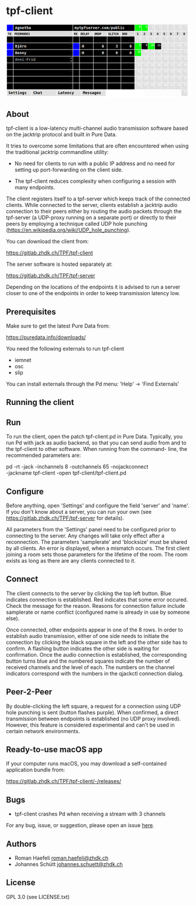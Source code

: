 tpf-client
==========

![alt text](tpf-client.png "tpf-client")

About
-----

tpf-client is a low-latency multi-channel audio transmission software
based on the jacktrip protocol and built in Pure Data.

It tries to overcome some limitations that are often encountered
when using the traditional jacktrip commandline utility:

 * No need for clients to run with a public IP address and no need
   for setting up port-forwarding on the client side.

 * The tpf-client reduces complexity when configuring a session
   with many endpoints.

The client registers itself to a tpf-server which keeps track
of the connected clients. While connected to the server, clients
establish a jacktrip audio connection to their peers either by
routing the audio packets through the tpf-server (a UDP-proxy running
on a separate port) or directly to their peers by employing a
technique called UDP hole punching (https://en.wikipedia.org/wiki/UDP_hole_punching).

You can download the client from:

  https://gitlab.zhdk.ch/TPF/tpf-client

The server software is hosted separately at:

  https://gitlab.zhdk.ch/TPF/tpf-server

Depending on the locations of the endpoints it is advised to
run a server closer to one of the endpoints in order to
keep transmission latency low.


Prerequisites
-------------

Make sure to get the latest Pure Data from:

  https://puredata.info/downloads/

You need the following externals to run tpf-client
  * iemnet
  * osc
  * slip

You can install externals through the Pd menu:
'Help' -> 'Find Externals'


Running the client
------------------

## Run
To run the client, open the patch tpf-client.pd in Pure Data. Typically,
you run Pd with jack as audio backend, so that you can send audio from
and to the tpf-client to other software. When running from the command-
line, the recommended parameters are:

  pd -rt -jack -inchannels 8 -outchannels 65 -nojackconnect \
     -jackname tpf-client -open tpf-client/tpf-client.pd

## Configure

Before anything, open 'Settings' and configure the field 'server' and 'name'. If
you don't know about a server, you can run your own (see https://gitlab.zhdk.ch/TPF/tpf-server
for details).

All parameters from the 'Settings' panel need to be configured prior to
connecting to the server. Any changes will take only effect after a reconnection.
The parameters 'samplerate' and 'blocksize' must be shared by all clients. An error
is displayed, when a mismatch occurs. The first client joining a room sets those parameters
for the lifetime of the room. The room exists as long as there are any clients connected to it.

## Connect

The client connects to the server by clicking the top left button. Blue indicates connection
is established. Red indicates that some error occured. Check the message for the reason.
Reasons for connection failure include samplerate or name conflict (configured name is already in
use by someone else).

Once connected, other endpoints appear in one of the 8 rows. In order to
establish audio transmission, either of one side needs to initiate the
connection by clicking the black square in the left and the other side
has to confirm. A flashing button indicates the other side is waiting
for confirmation. Once the audio connection is established, the
corresponding button turns blue and the numbered squares indicate the
number of received channels and the level of each. The numbers on the
channel indicators correspond with the numbers in the qjackctl connection
dialog.

## Peer-2-Peer

By double-clicking the left square, a request for a connection using
UDP hole punching is sent (button flashes purple). When confirmed, a direct transmission between
endpoints is established (no UDP proxy involved). However,
this feature is considered experimental and can't be used in certain
network environments.


Ready-to-use macOS app
----------------------

If your computer runs macOS, you may download a self-contained
application bundle from:

  https://gitlab.zhdk.ch/TPF/tpf-client/-/releases/


Bugs
----

  * tpf-client crashes Pd when receiving a stream with 3 channels

For any bug, issue, or suggestion, please open an issue [here](https://github.com/reduzent/tpf-client/issues).


Authors
-------

  * Roman Haefeli <roman.haefeli@zhdk.ch>
  * Johannes Schütt <johannes.schuett@zhdk.ch>


License
-------

  GPL 3.0 (see LICENSE.txt)

